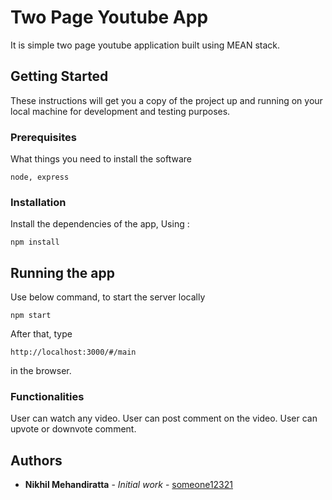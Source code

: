 # Two Page Youtube App

It is simple two page youtube application built using MEAN stack.

## Getting Started

These instructions will get you a copy of the project up and running on your local machine for development and testing purposes.

### Prerequisites

What things you need to install the software

```
node, express
```

### Installation

Install the dependencies of the app, Using :
```
npm install
```

## Running the app

Use below command, to start the server locally
```
npm start
```
After that, type 
```
http://localhost:3000/#/main
```
in the browser.

### Functionalities

User can watch any video.
User can post comment on the video.
User can upvote or downvote comment.

## Authors

* **Nikhil Mehandiratta** - *Initial work* - [someone12321](https://github.com/someone12321)
